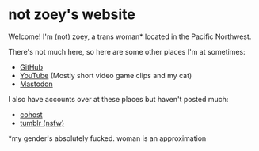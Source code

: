 # not zoey's website

Welcome! I'm (not) zoey, a trans woman\* located in the Pacific Northwest.

There's not much here, so here are some other places I'm at sometimes:

- [GitHub](https://github.com/zyllian)
- [YouTube](https://youtube.com/@zyllian) (Mostly short video game clips and my cat)
- [Mastodon](https://mas.to/@zyl)

I also have accounts over at these places but haven't posted much:

- [cohost](https://cohost.org/zyl)
- [tumblr (nsfw)](https://www.tumblr.com/zyllian)

\*my gender's absolutely fucked. woman is an approximation
